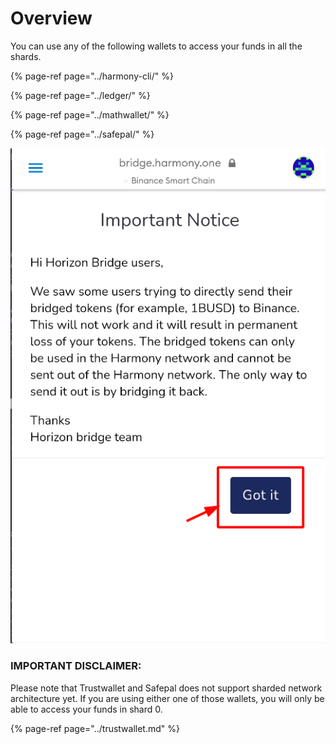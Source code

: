 # Overview

You can use any of the following wallets to access your funds in all the shards.

{% page-ref page="../harmony-cli/" %}

{% page-ref page="../ledger/" %}

{% page-ref page="../mathwallet/" %}

{% page-ref page="../safepal/" %}

![](../../.gitbook/assets/image%20%2812%29.png)

### IMPORTANT DISCLAIMER:

Please note that Trustwallet and Safepal does not support sharded network architecture yet. If you are using either one of those wallets, you will only be able to access your funds in shard 0.

{% page-ref page="../trustwallet.md" %}



